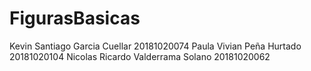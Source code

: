 # FigurasBasicas
Kevin Santiago Garcia Cuellar 20181020074 
Paula Vivian Peña Hurtado 20181020104 
Nicolas Ricardo Valderrama Solano 20181020062
